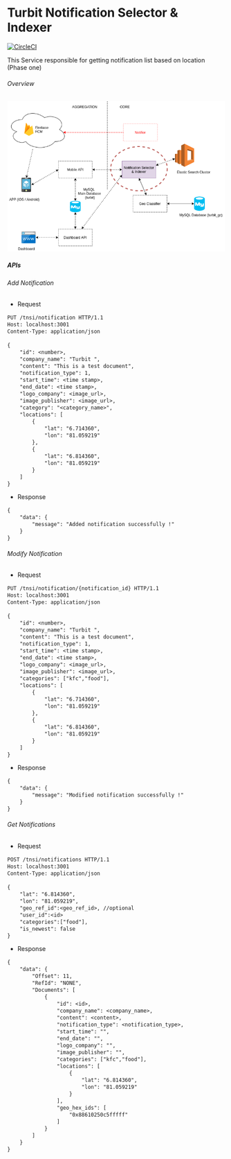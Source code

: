# Turbit Notification Selector & Indexer

[![CircleCI](https://circleci.com/gh/udayangaac/turbit-nsi.svg?style=svg)](https://circleci.com/gh/udayangaac/turbit-nsi)
<br/>

This Service responsible for getting notification list based on location (Phase one)
######  Overview
![Overall View](/docs/overall_view_phase_one.png)

##### APIs

######  Add Notification

- Request
```
PUT /tnsi/notification HTTP/1.1
Host: localhost:3001
Content-Type: application/json

{
	"id": <number>,
    "company_name": "Turbit ",
    "content": "This is a test document",
    "notification_type": 1,
    "start_time": <time stamp>,
    "end_date": <time stamp>,
    "logo_company": <image_url>,
    "image_publisher": <image_url>,
    "category": "<category_name>",
    "locations": [
        {
            "lat": "6.714360",
            "lon": "81.059219"
        },
        {
            "lat": "6.814360",
            "lon": "81.059219"
        }
    ]
}

```

- Response
```
{
    "data": {
        "message": "Added notification successfully !"
    }
}
```


######  Modify Notification

- Request
```
PUT /tnsi/notification/{notification_id} HTTP/1.1
Host: localhost:3001
Content-Type: application/json

{
	"id": <number>,
    "company_name": "Turbit ",
    "content": "This is a test document",
    "notification_type": 1,
    "start_time": <time stamp>,
    "end_date": <time stamp>,
    "logo_company": <image_url>,
    "image_publisher": <image_url>,
    "categories": ["kfc","food"],
    "locations": [
        {
            "lat": "6.714360",
            "lon": "81.059219"
        },
        {
            "lat": "6.814360",
            "lon": "81.059219"
        }
    ]
}

```

- Response
```
{
    "data": {
        "message": "Modified notification successfully !"
    }
}
```

######  Get Notifications

- Request
```
POST /tnsi/notifications HTTP/1.1
Host: localhost:3001
Content-Type: application/json

{
	"lat": "6.814360",
    "lon": "81.059219",
    "geo_ref_id":<geo_ref_id>, //optional
    "user_id":<id>
    "categories":["food"],
    "is_newest": false
}
```

- Response
```
{
    "data": {
        "Offset": 11,
        "RefId": "NONE",
        "Documents": [
            {
                "id": <id>,
                "company_name": <company_name>,
                "content": <content>,
                "notification_type": <notification_type>,
                "start_time": "",
                "end_date": "",
                "logo_company": "",
                "image_publisher": "",
                "categories": ["kfc","food"],
                "locations": [
                    {
                        "lat": "6.814360",
                        "lon": "81.059219"
                    }
                ],
                "geo_hex_ids": [
                    "0x88610250c5fffff"
                ]
            }
        ]
    }
}
```


